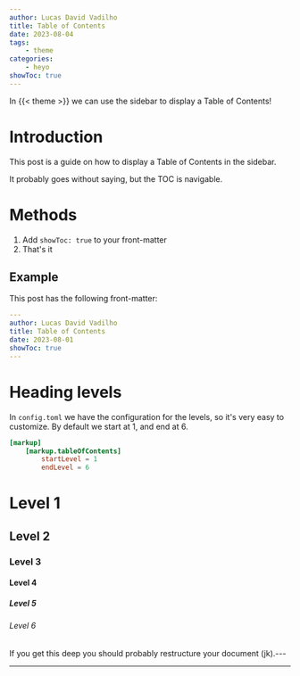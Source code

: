 ```yaml
---
author: Lucas David Vadilho
title: Table of Contents
date: 2023-08-04
tags: 
    - theme
categories:
    - heyo
showToc: true
---
```


In {{< theme >}} we can use the sidebar to display a Table of Contents!

<!--more-->

# Introduction

This post is a guide on how to display a Table of Contents in the sidebar.

It probably goes without saying, but the TOC is navigable.

# Methods

1. Add `showToc: true` to your front-matter
2. That's it

## Example

This post has the following front-matter:

```yaml
---
author: Lucas David Vadilho
title: Table of Contents
date: 2023-08-01
showToc: true
---
```

# Heading levels

In `config.toml` we have the configuration for the levels, so it's very easy to customize. By default we start at 1, and end at 6.

```toml
[markup]
    [markup.tableOfContents]
        startLevel = 1
        endLevel = 6
```

# Level 1

## Level 2

### Level 3

#### Level 4

##### Level 5

###### Level 6

If you get this deep you should probably restructure your document (jk).---

---


